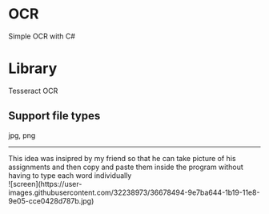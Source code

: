 # OCR
Simple OCR with C#

# Library
Tesseract OCR

## Support file types
jpg, png
<hr>
This idea was insipred by my friend so that he can take picture of his assignments and then copy and paste them inside the program without having to type each word individually
<br>
![screen](https://user-images.githubusercontent.com/32238973/36678494-9e7ba644-1b19-11e8-9e05-cce0428d787b.jpg)
